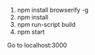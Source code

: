 1. npm install browserify -g 
2. npm install
3. npm run-script build
4. npm start

Go to localhost:3000
